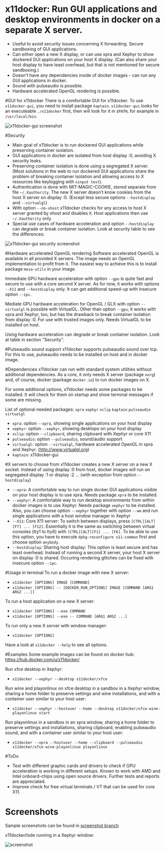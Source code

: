 # x11docker: Run GUI applications and desktop environments in docker on a separate X server.

 - Useful to avoid security issues concerning X forwarding. Secure sandboxing of GUI applications.
 - Can either open a new X display, or can use xpra and Xephyr to show dockered GUI applications on your host X display. (Can also share your host display to have least overhead, but that is not mentioned for secure sandboxing.)
 - Doesn't have any dependencies inside of docker images - can run any GUI applications in docker. 
 - Sound with pulseaudio is possible.
 - Hardware accelerated OpenGL rendering is possible.

#GUI for x11docker
There is a comfortable GUI for x11docker. To use `x11docker-gui`, you need to install package `kaptain`. `x11docker-gui` looks for an executeable `./x11docker` first, then will look for it in `$PATH`, for example in `/usr/local/bin`.

![x11docker-gui screenshot](/../screenshots/x11docker-gui.png?raw=true "Optional Title")

#Security 
 - Main goal of x11docker is to run dockered GUI applications while preserving container isolation.
 - GUI applications in docker are isolated from host display :0, avoiding X security leaks.
 - Preserving container isolation is done using a segregated X server. (Most solutions in the web to run dockered GUI applications share the problem of breaking container isolation and allowing access to X resources like keylogging with `xinput test`).
 - Authentication is done with MIT-MAGIC-COOKIE, stored separate from file `~/.Xauthority`.  The new X server doesn't know cookies from the host X server on display :0. (Except less secure options `--hostdisplay` and `--virtualgl`)
 - With option `--no-xhost` x11docker checks for any access to host X server granted by xhost and disables it. Host applications then use `~/.Xauthority` only.
 - Special use cases of hardware acceleration and option `--hostdisplay` can degrade or break container isolation. Look at security table to see the differences:
 
![x11docker-gui security screenshot](/../screenshots/x11docker-security.png?raw=true "Optional Title")
 
#Hardware accelerated OpenGL rendering
Software accelerated OpenGL is available in all provided X servers. The image needs an OpenGL implementation to profit from it.  The easiest way to achieve this is to install package `mesa-utils` in your image.
 
Immediate GPU hardware acceleration with option `--gpu` is quite fast and secure to use with a core second X server. As for now, it works with options `--X11` and `--hostdisplay` only. It can get additional speed-up with insecure option `--ipc`.
 
 Mediate GPU hardware acceleration for OpenGL / GLX with option `--virtualgl` is possible with VirtualGL. Other than option `--gpu`, it works with xpra and Xephyr, too, but has the drawback to break container isolation from display :0. For use with trusted images only. Needs VirtualGL to be installed on host.
 
Using hardware acceleration can degrade or break container isolation. Look at table in section "Security". 
 
#Pulseaudio sound support
x11docker supports pulseaudio sound over tcp. For this to use, pulseaudio needs to be installed on host and in docker image.

 
#Dependencies
x11docker can run with standard system utilities without additional dependencies. As a core, it only needs X server (package `xorg`)  and, of course, docker (package `docker.io`) to run docker images on X. 

For some additional options, x11docker needs some packages to be installed.
It will check for them on startup and show terminal messages if some are missing.

List of optional needed packages: `xpra` `xephyr` `xclip` `kaptain` `pulseaudio` `virtualgl` 

- `xpra`:  option `--xpra`, showing single applications on your host display
- `xephyr`:  option `--xephyr`, showing desktops on your host display
- `xclip`:  option `--clipboard`, sharing clipboard with Xephyr or core X11
- `pulseaudio`:  option `--pulseaudio`, sound/audio support
- `virtualgl`:  option `--virtualgl`, hardware accelerated OpenGL in xpra and Xephyr. (http://www.virtualgl.org)
- `kaptain`:  x11docker-gui


#X servers to choose from
x11docker creates a new X server on a new X socket. Instead of using display :0 from host, docker images will run on segregated display :1 or display :2 ... (with exception from option `--hostdisplay`)
 - `--xpra`: A comfortable way to run single docker GUI applications visible on your host display is to use xpra. Needs package `xpra` to be installed.
 - `--xephyr`: A comfortable way to run desktop environments from within docker images is to use Xephyr. Needs package `xephyr` to be installed. Also, you can choose option `--xephyr` together with option `--wm` and run single applications with a host window manager in Xephyr
 - `--X11`: Core X11 server: To switch between displays, press `[CTRL][ALT][F7] ... [F12]`. Essentially it is the same as switching between virtual consoles (tty1 to tty6) with `[CTRL][ALT][F1] ... [F6]`. To be able to use this option, you have to execute `dpkg-reconfigure x11-common` first and choose option `anybody`.
 - `--hostdisplay`: Sharing host display: This option is least secure and has least overhead. Instead of running a second X server, your host X server on display :0 is shared. Occuring rendering glitches can be fixed with insecure option `--ipc`.

#Usage in terminal
To run a docker image with new X server:
 -  `x11docker [OPTIONS] IMAGE [COMMAND]`
 -  `x11docker [OPTIONS] -- [DOCKER_RUN_OPTIONS] IMAGE [COMMAND [ARG1 ARG2 ...]]`
  
To run a host application on a new X server:
 -  `x11docker [OPTIONS] --exe COMMAND`
 -  `x11docker [OPTIONS] --exe -- COMMAND [ARG1 ARG2 ...]`

To run only a new X server with window manager:
 -  `x11docker [OPTIONS]`

Have a look at `x11docker --help` to see all options.

#Examples
Some example images can be found on docker hub: https://hub.docker.com/u/x11docker/

Run xfce desktop in Xephyr:
   - `x11docker --xephyr --desktop x11docker/xfce`
   
Run wine and playonlinux on xfce desktop in a sandbox in a Xephyr window, sharing a home folder to preserve settings and wine installations, and with a container user similar to your host user:
   - `x11docker --xephyr --hostuser --home --desktop x11docker/xfce-wine-playonlinux start`
   
Run playonlinux in a sandbox in an xpra window, sharing a home folder to preserve settings and installations, sharing clipboard, enabling pulseaudio sound, and with a container user similar to your host user:
   - `x11docker --xpra --hostuser --home --clipboard --pulseaudio x11docker/xfce-wine-playonlinux playonlinux`
   
#ToDo
  - Test with different graphic cards and drivers to check if GPU acceleration is working in different setups. Known to work with AMD and Intel onboard-chips using open source drivers. Further tests and reports are appreciated.
  - Improve check for free virtual terminals / VT that can be used for core X11.
  
# Screenshots
Sample screenshots can be found in [screenshot branch](https://github.com/mviereck/x11docker/tree/screenshots)

x11docker/lxde running in a Xephyr window:

![screenshot](https://raw.githubusercontent.com/mviereck/x11docker/screenshots/screenshot-lxde.png "lxde desktop running in Xephyr window using x11docker")
